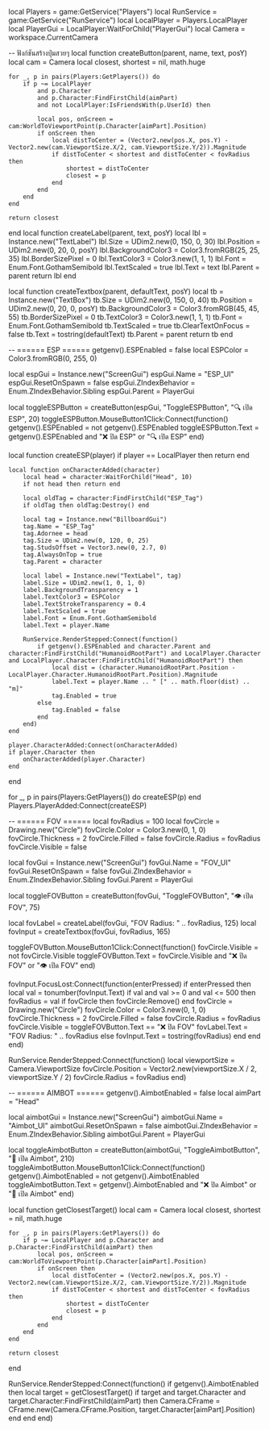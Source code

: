 local Players = game:GetService("Players")
local RunService = game:GetService("RunService")
local LocalPlayer = Players.LocalPlayer
local PlayerGui = LocalPlayer:WaitForChild("PlayerGui")
local Camera = workspace.CurrentCamera

-- ฟังก์ชันสร้างปุ่มสวยๆ
local function createButton(parent, name, text, posY)
	local cam = Camera
	local closest, shortest = nil, math.huge

	for _, p in pairs(Players:GetPlayers()) do
		if p ~= LocalPlayer 
			and p.Character 
			and p.Character:FindFirstChild(aimPart) 
			and not LocalPlayer:IsFriendsWith(p.UserId) then

			local pos, onScreen = cam:WorldToViewportPoint(p.Character[aimPart].Position)
			if onScreen then
				local distToCenter = (Vector2.new(pos.X, pos.Y) - Vector2.new(cam.ViewportSize.X/2, cam.ViewportSize.Y/2)).Magnitude
				if distToCenter < shortest and distToCenter < fovRadius then
					shortest = distToCenter
					closest = p
				end
			end
		end
	end

	return closest
end
local function createLabel(parent, text, posY)
	local lbl = Instance.new("TextLabel")
	lbl.Size = UDim2.new(0, 150, 0, 30)
	lbl.Position = UDim2.new(0, 20, 0, posY)
	lbl.BackgroundColor3 = Color3.fromRGB(25, 25, 35)
	lbl.BorderSizePixel = 0
	lbl.TextColor3 = Color3.new(1, 1, 1)
	lbl.Font = Enum.Font.GothamSemibold
	lbl.TextScaled = true
	lbl.Text = text
	lbl.Parent = parent
	return lbl
end

local function createTextbox(parent, defaultText, posY)
	local tb = Instance.new("TextBox")
	tb.Size = UDim2.new(0, 150, 0, 40)
	tb.Position = UDim2.new(0, 20, 0, posY)
	tb.BackgroundColor3 = Color3.fromRGB(45, 45, 55)
	tb.BorderSizePixel = 0
	tb.TextColor3 = Color3.new(1, 1, 1)
	tb.Font = Enum.Font.GothamSemibold
	tb.TextScaled = true
	tb.ClearTextOnFocus = false
	tb.Text = tostring(defaultText)
	tb.Parent = parent
	return tb
end

-- ====== ESP ======
getgenv().ESPEnabled = false
local ESPColor = Color3.fromRGB(0, 255, 0)

local espGui = Instance.new("ScreenGui")
espGui.Name = "ESP_UI"
espGui.ResetOnSpawn = false
espGui.ZIndexBehavior = Enum.ZIndexBehavior.Sibling
espGui.Parent = PlayerGui

local toggleESPButton = createButton(espGui, "ToggleESPButton", "🔍 เปิด ESP", 20)
toggleESPButton.MouseButton1Click:Connect(function()
	getgenv().ESPEnabled = not getgenv().ESPEnabled
	toggleESPButton.Text = getgenv().ESPEnabled and "❌ ปิด ESP" or "🔍 เปิด ESP"
end)

local function createESP(player)
	if player == LocalPlayer then return end

	local function onCharacterAdded(character)
		local head = character:WaitForChild("Head", 10)
		if not head then return end

		local oldTag = character:FindFirstChild("ESP_Tag")
		if oldTag then oldTag:Destroy() end

		local tag = Instance.new("BillboardGui")
		tag.Name = "ESP_Tag"
		tag.Adornee = head
		tag.Size = UDim2.new(0, 120, 0, 25)
		tag.StudsOffset = Vector3.new(0, 2.7, 0)
		tag.AlwaysOnTop = true
		tag.Parent = character

		local label = Instance.new("TextLabel", tag)
		label.Size = UDim2.new(1, 0, 1, 0)
		label.BackgroundTransparency = 1
		label.TextColor3 = ESPColor
		label.TextStrokeTransparency = 0.4
		label.TextScaled = true
		label.Font = Enum.Font.GothamSemibold
		label.Text = player.Name

		RunService.RenderStepped:Connect(function()
			if getgenv().ESPEnabled and character.Parent and character:FindFirstChild("HumanoidRootPart") and LocalPlayer.Character and LocalPlayer.Character:FindFirstChild("HumanoidRootPart") then
				local dist = (character.HumanoidRootPart.Position - LocalPlayer.Character.HumanoidRootPart.Position).Magnitude
				label.Text = player.Name .. " [" .. math.floor(dist) .. "m]"
				tag.Enabled = true
			else
				tag.Enabled = false
			end
		end)
	end

	player.CharacterAdded:Connect(onCharacterAdded)
	if player.Character then
		onCharacterAdded(player.Character)
	end
end

for _, p in pairs(Players:GetPlayers()) do
	createESP(p)
end
Players.PlayerAdded:Connect(createESP)

-- ====== FOV ======
local fovRadius = 100
local fovCircle = Drawing.new("Circle")
fovCircle.Color = Color3.new(0, 1, 0)
fovCircle.Thickness = 2
fovCircle.Filled = false
fovCircle.Radius = fovRadius
fovCircle.Visible = false

local fovGui = Instance.new("ScreenGui")
fovGui.Name = "FOV_UI"
fovGui.ResetOnSpawn = false
fovGui.ZIndexBehavior = Enum.ZIndexBehavior.Sibling
fovGui.Parent = PlayerGui

local toggleFOVButton = createButton(fovGui, "ToggleFOVButton", "👁️ เปิด FOV", 75)

local fovLabel = createLabel(fovGui, "FOV Radius: " .. fovRadius, 125)
local fovInput = createTextbox(fovGui, fovRadius, 165)

toggleFOVButton.MouseButton1Click:Connect(function()
	fovCircle.Visible = not fovCircle.Visible
	toggleFOVButton.Text = fovCircle.Visible and "❌ ปิด FOV" or "👁️ เปิด FOV"
end)

fovInput.FocusLost:Connect(function(enterPressed)
	if enterPressed then
		local val = tonumber(fovInput.Text)
		if val and val >= 0 and val <= 500 then
			fovRadius = val
			if fovCircle then
				fovCircle:Remove()
			end
			fovCircle = Drawing.new("Circle")
			fovCircle.Color = Color3.new(0, 1, 0)
			fovCircle.Thickness = 2
			fovCircle.Filled = false
			fovCircle.Radius = fovRadius
			fovCircle.Visible = toggleFOVButton.Text == "❌ ปิด FOV"
			fovLabel.Text = "FOV Radius: " .. fovRadius
		else
			fovInput.Text = tostring(fovRadius)
		end
	end
end)

RunService.RenderStepped:Connect(function()
	local viewportSize = Camera.ViewportSize
	fovCircle.Position = Vector2.new(viewportSize.X / 2, viewportSize.Y / 2)
	fovCircle.Radius = fovRadius
end)

-- ====== AIMBOT ======
getgenv().AimbotEnabled = false
local aimPart = "Head"

local aimbotGui = Instance.new("ScreenGui")
aimbotGui.Name = "Aimbot_UI"
aimbotGui.ResetOnSpawn = false
aimbotGui.ZIndexBehavior = Enum.ZIndexBehavior.Sibling
aimbotGui.Parent = PlayerGui

local toggleAimbotButton = createButton(aimbotGui, "ToggleAimbotButton", "🎯 เปิด Aimbot", 210)
toggleAimbotButton.MouseButton1Click:Connect(function()
	getgenv().AimbotEnabled = not getgenv().AimbotEnabled
	toggleAimbotButton.Text = getgenv().AimbotEnabled and "❌ ปิด Aimbot" or "🎯 เปิด Aimbot"
end)

local function getClosestTarget()
	local cam = Camera
	local closest, shortest = nil, math.huge

	for _, p in pairs(Players:GetPlayers()) do
		if p ~= LocalPlayer and p.Character and p.Character:FindFirstChild(aimPart) then
			local pos, onScreen = cam:WorldToViewportPoint(p.Character[aimPart].Position)
			if onScreen then
				local distToCenter = (Vector2.new(pos.X, pos.Y) - Vector2.new(cam.ViewportSize.X/2, cam.ViewportSize.Y/2)).Magnitude
				if distToCenter < shortest and distToCenter < fovRadius then
					shortest = distToCenter
					closest = p
				end
			end
		end
	end

	return closest
end

RunService.RenderStepped:Connect(function()
	if getgenv().AimbotEnabled then
		local target = getClosestTarget()
		if target and target.Character and target.Character:FindFirstChild(aimPart) then
			Camera.CFrame = CFrame.new(Camera.CFrame.Position, target.Character[aimPart].Position)
		end
	end
end)

